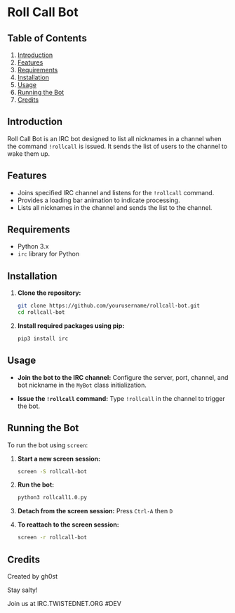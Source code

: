 # Roll Call Bot

## Table of Contents
1. [Introduction](#introduction)
2. [Features](#features)
3. [Requirements](#requirements)
4. [Installation](#installation)
5. [Usage](#usage)
6. [Running the Bot](#running-the-bot)
7. [Credits](#credits)

## Introduction
Roll Call Bot is an IRC bot designed to list all nicknames in a channel when the command `!rollcall` is issued. It sends the list of users to the channel to wake them up. 

## Features
- Joins specified IRC channel and listens for the `!rollcall` command.
- Provides a loading bar animation to indicate processing.
- Lists all nicknames in the channel and sends the list to the channel.

## Requirements
- Python 3.x
- `irc` library for Python

## Installation
1. **Clone the repository:**
    ```sh
    git clone https://github.com/yourusername/rollcall-bot.git
    cd rollcall-bot
    ```

2. **Install required packages using pip:**
    ```sh
    pip3 install irc
    ```

## Usage
- **Join the bot to the IRC channel:**
  Configure the server, port, channel, and bot nickname in the `MyBot` class initialization.

- **Issue the `!rollcall` command:**
  Type `!rollcall` in the channel to trigger the bot.

## Running the Bot
To run the bot using `screen`:

1. **Start a new screen session:**
    ```sh
    screen -S rollcall-bot
    ```

2. **Run the bot:**
    ```sh
    python3 rollcall1.0.py
    ```

3. **Detach from the screen session:**
    Press `Ctrl-A` then `D`

4. **To reattach to the screen session:**
    ```sh
    screen -r rollcall-bot
    ```

## Credits
Created by gh0st

Stay salty!

Join us at IRC.TWISTEDNET.ORG #DEV
